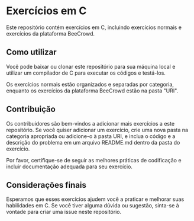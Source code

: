 # Exercícios em C
Este repositório contém exercícios em C, incluindo exercícios normais e exercícios da plataforma BeeCrowd.

## Como utilizar
Você pode baixar ou clonar este repositório para sua máquina local e utilizar um compilador de C para executar os códigos e testá-los.

Os exercícios normais estão organizados e separadas por categoria, enquanto os exercícios da plataforma BeeCrowd estão na pasta "URI".

## Contribuição
Os contribuidores são bem-vindos a adicionar mais exercícios a este repositório. Se você quiser adicionar um exercício, crie uma nova pasta na categoria apropriada ou adicione-o à pasta URI, e inclua o código e a descrição do problema em um arquivo README.md dentro da pasta do exercício.

Por favor, certifique-se de seguir as melhores práticas de codificação e incluir documentação adequada para seu exercício.

## Considerações finais
Esperamos que esses exercícios ajudem você a praticar e melhorar suas habilidades em C. Se você tiver alguma dúvida ou sugestão, sinta-se à vontade para criar uma issue neste repositório.
